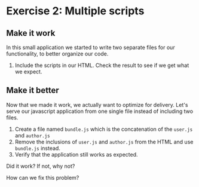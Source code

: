 # Exercise 2: Multiple scripts

## Make it work

In this small application we started to write two separate files for our
functionality, to better organize our code.

1.  Include the scripts in our HTML. Check the result to see if we get what we expect.

## Make it better

Now that we made it work, we actually want to optimize for delivery. Let's
serve our javascript application from one single file instead of including two
files.

1. Create a file named `bundle.js` which is the concatenation of the `user.js` and `author.js`
2. Remove the inclusions of `user.js` and `author.js` from the HTML and use `bundle.js` instead.
3. Verify that the application still works as expected.

Did it work? If not, why not?

How can we fix this problem?
